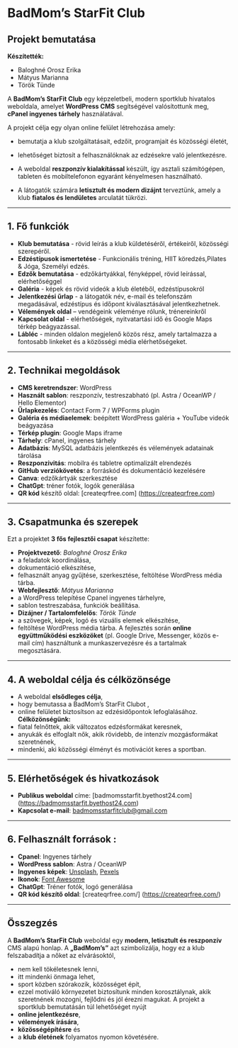 # BadMom’s StarFit Club  
## Projekt bemutatása
**Készítették:**
- 	Baloghné Orosz Erika
-	Mátyus Marianna
-	Török Tünde
	
A **BadMom’s StarFit Club**  egy képzeletbeli, modern sportklub hivatalos weboldala, amelyet **WordPress CMS** segítségével valósítottunk meg, **cPanel ingyenes tárhely** használatával.

A projekt célja egy olyan online felület létrehozása amely:
- bemutatja a klub szolgáltatásait, edzőit, programjait és közösségi életét,
- lehetőséget biztosít a felhasználóknak az edzésekre való jelentkezésre.
  
- A weboldal **reszponzív kialakítással** készült, így asztali számítógépen, tableten és mobiltelefonon egyaránt kényelmesen használható.
- A látogatók számára **letisztult és modern dizájnt** terveztünk, amely a klub **fiatalos és lendületes** arculatát tükrözi.
---
## 1.	Fő funkciók 
-	**Klub bemutatása**  - rövid leírás a klub küldetéséről, értékeiről, közösségi szerepéről. 
-	**Edzéstípusok ismertetése** - Funkcionális tréning, HIIT köredzés,Pilates & Jóga, Személyi edzés. 
-	**Edzők bemutatása**  - edzőkártyákkal, fényképpel, rövid leírással, elérhetőséggel
-	**Galéria**  - képek és rövid videók a klub életéből, edzéstípusokról
-	**Jelentkezési űrlap**  - a látogatók név, e-mail és telefonszám megadásával, edzéstípus és időpont kiválasztásával jelentkezhetnek.
-	**Vélemények oldal** – vendégeink véleménye rólunk, trénereinkről
-	**Kapcsolat oldal**  - elérhetőségek, nyitvatartási idő és Google Maps térkép beágyazással.
-	**Lábléc** - minden oldalon megjelenő közös rész, amely tartalmazza a fontosabb linkeket és a közösségi média elérhetőségeket.
---
## 2.	 Technikai megoldások 
-	**CMS keretrendszer**:  WordPress 
-	**Használt sablon**:  reszponzív, testreszabható (pl. Astra / OceanWP / Hello Elementor) 
-	**Űrlapkezelés**:  Contact Form 7 / WPForms plugin 
-	**Galéria és médiaelemek**:  beépített WordPress galéria + YouTube videók beágyazása 
-	**Térkép plugin**:  Google Maps iframe 
-	**Tárhely**: cPanel, ingyenes tárhely 
-	**Adatbázis**: MySQL adatbázis jelentkezés és vélemények adatainak tárolása
-	**Reszponzivitás**:  mobilra és tabletre optimalizált elrendezés 
-	**GitHub verziókövetés**:  a forráskód és dokumentáció kezelésére 
-	**Canva**: edzőkártyák szerkesztése
-	**ChatGpt**: tréner fotók, logók generálása
-	**QR kód** készítő oldal:  [createqrfree.com] (https://createqrfree.com)
---
  ## 3.	 Csapatmunka és szerepek 
  Ezt a  projektet **3 fős fejlesztői csapat** készítette: 
 - **Projektvezető**: *Baloghné Orosz Erika*
 - a feladatok koordinálása,
 - dokumentáció elkészítése,
 - felhasznált anyag gyűjtése, szerkesztése, feltöltése WordPress média tárba.
- **Webfejlesztő**: *Mátyus Marianna*
- a WordPress telepítése Cpanel ingyenes tárhelyre,
- sablon testreszabása, funkciók beállítása. 
-	**Dizájner / Tartalomfelelős**: *Török Tünde* 
-	a szövegek, képek, logó és vizuális   elemek elkészítése,
-	feltöltése WordPress média tárba. 
A fejlesztés során **online együttműködési eszközöket** (pl. Google Drive, Messenger, közös e-mail cím)
használtunk a munkaszervezésre és a tartalmak megosztására.
---
 ## 4.	 A weboldal célja és célközönsége 
- A weboldal **elsődleges célja**,
- hogy bemutassa a  BadMom’s StarFit Clubot ,
- online felületet biztosítson az edzésidőpontok lefoglalásához. 
 **Célközönségünk:**
-	fiatal felnőttek, akik változatos edzésformákat keresnek, 
-	anyukák és elfoglalt nők, akik rövidebb, de intenzív mozgásformákat szeretnének, 
-	mindenki, aki közösségi élményt és motivációt keres a sportban.
---
## 5.	Elérhetőségek és hivatkozások
- **Publikus weboldal** címe: [badmomsstarfit.byethost24.com] (https://badmomsstarfit.byethost24.com)  
- **Kapcsolat e-mail**:  badmomsstarfitclub@gmail.com
---
## 6.	Felhasznált források : 
-	**Cpanel**: Ingyenes tárhely  
-	**WordPress sablon**: Astra / OceanWP 
-	**Ingyenes képek**: [Unsplash](https://unsplash.com), [Pexels](https://pexels.com)
-	**Ikonok**: [Font Awesome](https://fontawesome.com)
-	**ChatGpt**: Tréner fotók, logó generálása
-	**QR kód készítő oldal**: [createqrfree.com/] (https://createqrfree.com/)
  ---
 ## Összegzés
A  **BadMom’s StarFit Club**  weboldal egy **modern, letisztult és reszponzív** CMS alapú honlap.
A **„BadMom’s”** azt szimbolizálja, hogy ez a klub felszabadítja a nőket az elvárásoktól,  
- nem kell tökéletesnek lenni,
- itt mindenki önmaga lehet,
- sport közben szórakozik, közösséget épít,
- ezzel motiváló környezetet biztosítunk minden korosztálynak, akik szeretnének mozogni, fejlődni és jól érezni magukat.
A projekt a sportklub bemutatásán túl lehetőséget nyújt
- **online jelentkezésre**,
- **vélemények írására**,
- **közösségépítésre** és
- a **klub életének** folyamatos nyomon követésére.


